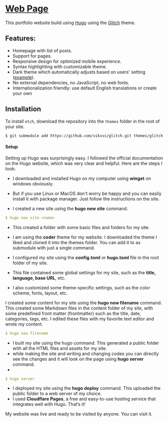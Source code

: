# [Web Page](https://heyvikki.pages.dev)

This portfolio website build using [Hugo](https://gohugo.io/) using the [Glitch](https://github.com/vikvss/glitch) theme.



## Features:

* Homepage with list of posts.
* Support for pages.
* Responsive design for optimized mobile experience.
* Syntax highlighting with customizable theme.
* Dark theme which automatically adjusts based on users' setting ([example](https://github.com/LukasJoswiak/etch/wiki/Dark-mode)).
* No external dependencies, no JavaScript, no web fonts.
* Internationalization friendly: use default English translations or create your own

## Installation

To install `etch`, download the repository into the `themes` folder in the root of your site.

```
$ git submodule add https://github.com/vikvss/glitch.git themes/glitch
```
#### Setup 


Setting up Hugo was surprisingly easy. I followed the official documentation on the Hugo website, which was very clear and helpful. Here are the steps I took:

- I downloaded and installed Hugo on my computer using **winget** on windows obviously.
- But if you use Linux or MacOS don't worry be happy and you can easily install it with package manager. Just follow the instructions on the site.


- I created a new site using the **hugo new site** command. 

```yaml
$ hugo new site <name>
```

- This created a folder with some basic files and folders for my site.

- I am using the **coder** theme for my website. I downloaded the theme I liked and cloned it into the themes folder. You can add it to as submodule with just a single command.



- I configured my site using the **config.toml** or **hugo.toml** file in the root folder of my site.
- This file contained some global settings for my site, such as the **title, language, base URL**, etc.
- I also customized some theme-specific settings, such as the color scheme, fonts, layout, etc.

I created some content for my site using the **hugo new filename** command. 
This created some Markdown files in the content folder of my site, with some predefined front matter (frontmatter) such as the title, date, categories, tags, etc. 
I edited these files with my favorite text editor and wrote my content.

```yaml
$ hugo new filename
```

- I built my site using the hugo command. This generated a public folder with all the HTML files and assets for my site.
- while making the site and writing and changing codes you can directly see the changes and it will look on the page using **hugo server** command.
- 
```yaml
$ hugo server
```
- I deployed my site using the **hugo deploy** command. This uploaded the public folder to a web server of my choice.
-  I used **Cloudflare Pages**, a free and easy-to-use hosting service that integrates well with Hugo.
That’s it! 

My website was live and ready to be visited by anyone.
You can visit it. 
